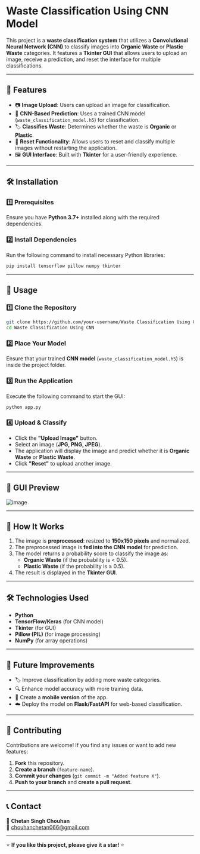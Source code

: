 # Waste Classification Using CNN Model

This project is a **waste classification system** that utilizes a **Convolutional Neural Network (CNN)** to classify images into **Organic Waste** or **Plastic Waste** categories. It features a **Tkinter GUI** that allows users to upload an image, receive a prediction, and reset the interface for multiple classifications.

---

## 📌 Features
- 📷 **Image Upload**: Users can upload an image for classification.
- 🧠 **CNN-Based Prediction**: Uses a trained CNN model (`waste_classification_model.h5`) for classification.
- 🏷️ **Classifies Waste**: Determines whether the waste is **Organic** or **Plastic**.
- 🔄 **Reset Functionality**: Allows users to reset and classify multiple images without restarting the application.
- 🖼️ **GUI Interface**: Built with **Tkinter** for a user-friendly experience.

---

## 🛠️ Installation

### **1️⃣ Prerequisites**
Ensure you have **Python 3.7+** installed along with the required dependencies.

### **2️⃣ Install Dependencies**
Run the following command to install necessary Python libraries:

```bash
pip install tensorflow pillow numpy tkinter
```

---

## 🚀 Usage

### **1️⃣ Clone the Repository**
```bash
git clone https://github.com/your-username/Waste Classification Using CNN.git
cd Waste Classification Using CNN
```

### **2️⃣ Place Your Model**
Ensure that your trained **CNN model** (`waste_classification_model.h5`) is inside the project folder.

### **3️⃣ Run the Application**
Execute the following command to start the GUI:

```bash
python app.py
```

### **4️⃣ Upload & Classify**
- Click the **"Upload Image"** button.
- Select an image (**JPG, PNG, JPEG**).
- The application will display the image and predict whether it is **Organic Waste** or **Plastic Waste**.
- Click **"Reset"** to upload another image.

---

## 📸 GUI Preview
![image](https://github.com/user-attachments/assets/8fc8b807-8559-490c-9ec5-1a4b95060138)

---

## 🔬 How It Works
1. The image is **preprocessed**: resized to **150x150 pixels** and normalized.
2. The preprocessed image is **fed into the CNN model** for prediction.
3. The model returns a probability score to classify the image as:
   - **Organic Waste** (if the probability is < 0.5).
   - **Plastic Waste** (if the probability is ≥ 0.5).
4. The result is displayed in the **Tkinter GUI**.

---

## 🛠️ Technologies Used
- **Python**
- **TensorFlow/Keras** (for CNN model)
- **Tkinter** (for GUI)
- **Pillow (PIL)** (for image processing)
- **NumPy** (for array operations)

---

## 📌 Future Improvements
- 🏷️ Improve classification by adding more waste categories.
- 🔍 Enhance model accuracy with more training data.
- 📱 Create a **mobile version** of the app.
- ☁️ Deploy the model on **Flask/FastAPI** for web-based classification.

---


## 🤝 Contributing
Contributions are welcome! If you find any issues or want to add new features:
1. **Fork** this repository.
2. **Create a branch** (`feature-name`).
3. **Commit your changes** (`git commit -m "Added feature X"`).
4. **Push to your branch** and **create a pull request**.

---

## 📞 Contact
👤 **Chetan Singh Chouhan**  
📧 chouhanchetan066@gmail.com  

---

⭐ **If you like this project, please give it a star!** ⭐

